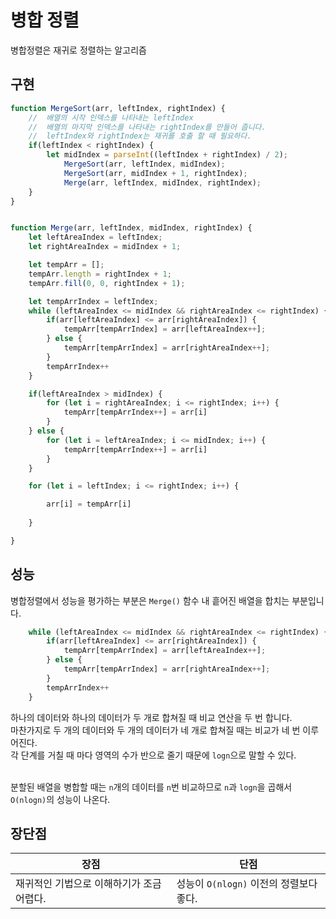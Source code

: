 # 병합 정렬

병합정렬은 재귀로 정렬하는 알고리즘<br>


## 구현

```js
function MergeSort(arr, leftIndex, rightIndex) {
    //  배열의 시작 인덱스를 나타내는 leftIndex
    //  배열의 마지막 인덱스를 나타내는 rightIndex를 만들어 줍니다.
    //  leftIndex와 rightIndex는 재귀를 호출 할 때 필요하다.
    if(leftIndex < rightIndex) {
        let midIndex = parseInt((leftIndex + rightIndex) / 2);
            MergeSort(arr, leftIndex, midIndex);
            MergeSort(arr, midIndex + 1, rightIndex);
            Merge(arr, leftIndex, midIndex, rightIndex);
    }
}


function Merge(arr, leftIndex, midIndex, rightIndex) {
    let leftAreaIndex = leftIndex;
    let rightAreaIndex = midIndex + 1;

    let tempArr = [];
    tempArr.length = rightIndex + 1;
    tempArr.fill(0, 0, rightIndex + 1);

    let tempArrIndex = leftIndex;
    while (leftAreaIndex <= midIndex && rightAreaIndex <= rightIndex) {
        if(arr[leftAreaIndex] <= arr[rightAreaIndex]) {
            tempArr[tempArrIndex] = arr[leftAreaIndex++]; 
        } else {
            tempArr[tempArrIndex] = arr[rightAreaIndex++]; 
        }
        tempArrIndex++
    }

    if(leftAreaIndex > midIndex) {
        for (let i = rightAreaIndex; i <= rightIndex; i++) {
            tempArr[tempArrIndex++] = arr[i]
        }
    } else {
        for (let i = leftAreaIndex; i <= midIndex; i++) {
            tempArr[tempArrIndex++] = arr[i]
        }
    }

    for (let i = leftIndex; i <= rightIndex; i++) {

        arr[i] = tempArr[i]
        
    }

}
```

## 성능

병합정렬에서 성능을 평가하는 부분은 `Merge()` 함수 내 흩어진 배열을 합치는 부분입니다.<br>
```js
    while (leftAreaIndex <= midIndex && rightAreaIndex <= rightIndex) {
        if(arr[leftAreaIndex] <= arr[rightAreaIndex]) {
            tempArr[tempArrIndex] = arr[leftAreaIndex++]; 
        } else {
            tempArr[tempArrIndex] = arr[rightAreaIndex++]; 
        }
        tempArrIndex++
    }
```
하나의 데이터와 하나의 데이터가 두 개로 합쳐질 때 비교 연산을 두 번 합니다.<br>
마찬가지로 두 개의 데이터와 두 개의 데이터가 네 개로 합쳐질 때는 비교가 네 번 이루어진다.<br>
각 단계를 거칠 때 마다 영역의 수가 반으로 줄기 때문에 `logn`으로 말할 수 있다.<br><br>

분할된 배열을 병합할 때는 `n`개의 데이터를 `n`번 비교하므로 `n`과 `logn`을 곱해서 `O(nlogn)`의 성능이 나온다.

## 장단점
|장점|단점|
|--|--|
|재귀적인 기법으로 이해하기가 조금 어렵다.|성능이 `O(nlogn)` 이전의 정렬보다 좋다.|
